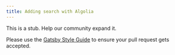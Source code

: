 ```yaml
---
title: Adding search with Algolia
---
```


This is a stub. Help our community expand it.

Please use the [Gatsby Style Guide](/docs/gatsby-style-guide/) to ensure your
pull request gets accepted.
